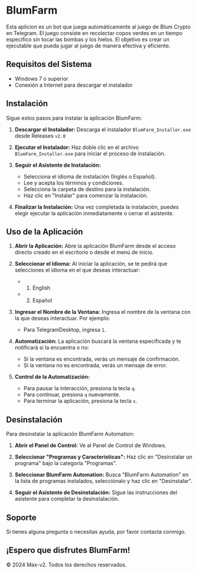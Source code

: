 # BlumFarm

Esta aplicion es un bot que juega automáticamente al juego de Blum Crypto en Telegram. El juego consiste en recolectar copos verdes en un tiempo específico sin tocar las bombas y los hielos. El objetivo es crear un ejecutable que pueda jugar al juego de manera efectiva y eficiente.

## Requisitos del Sistema

- Windows 7 o superior
- Conexión a Internet para descargar el instalador

## Instalación

Sigue estos pasos para instalar la aplicación BlumFarm:

1. **Descargar el Instalador:**
   Descarga el instalador `BlumFarm_Installer.exe` desde Releases `v2.0`

2. **Ejecutar el Instalador:**
   Haz doble clic en el archivo `BlumFarm_Installer.exe` para iniciar el proceso de instalación.

3. **Seguir el Asistente de Instalación:**
   - Selecciona el idioma de instalación (Inglés o Español).
   - Lee y acepta los términos y condiciones.
   - Selecciona la carpeta de destino para la instalación.
   - Haz clic en "Instalar" para comenzar la instalación.

4. **Finalizar la Instalación:**
   Una vez completada la instalación, puedes elegir ejecutar la aplicación inmediatamente o cerrar el asistente.

## Uso de la Aplicación

1. **Abrir la Aplicación:**
   Abre la aplicación BlumFarm desde el acceso directo creado en el escritorio o desde el menú de inicio.

2. **Seleccionar el Idioma:**
   Al iniciar la aplicación, se te pedirá que selecciones el idioma en el que deseas interactuar:
   - 1. English
   - 2. Español

3. **Ingresar el Nombre de la Ventana:**
   Ingresa el nombre de la ventana con la que deseas interactuar. Por ejemplo:
   - Para TelegramDesktop, ingresa `1`.

4. **Automatización:**
   La aplicación buscará la ventana especificada y te notificará si la encuentra o no:
   - Si la ventana es encontrada, verás un mensaje de confirmación.
   - Si la ventana no es encontrada, verás un mensaje de error.

5. **Control de la Automatización:**
   - Para pausar la interacción, presiona la tecla `q`.
   - Para continuar, presiona `q` nuevamente.
   - Para terminar la aplicación, presiona la tecla `x`.

## Desinstalación

Para desinstalar la aplicación BlumFarm Automation:

1. **Abrir el Panel de Control:**
   Ve al Panel de Control de Windows.

2. **Seleccionar "Programas y Características":**
   Haz clic en "Desinstalar un programa" bajo la categoría "Programas".

3. **Seleccionar BlumFarm Automation:**
   Busca "BlumFarm Automation" en la lista de programas instalados, selecciónalo y haz clic en "Desinstalar".

4. **Seguir el Asistente de Desinstalación:**
   Sigue las instrucciones del asistente para completar la desinstalación.

## Soporte

Si tienes alguna pregunta o necesitas ayuda, por favor contacta conmigo.

¡Espero que disfrutes BlumFarm!
---

© 2024 Max-v2. Todos los derechos reservados.
